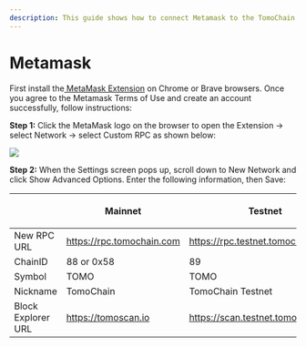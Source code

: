 ```yaml
---
description: This guide shows how to connect Metamask to the TomoChain Mainnet.
---
```


# Metamask

First install the[ MetaMask Extension](https://metamask.io/) on Chrome or Brave browsers. Once you agree to the Metamask Terms of Use and create an account successfully, follow instructions:

**Step 1:** Click the MetaMask logo on the browser to open the Extension -> select Network -> select Custom RPC as shown below:



![](https://lh4.googleusercontent.com/kOi0vanOKwQxRi\_08zptnbXkrgb5I9RiniQZITS\_yq\_jzyInfPFUi8eQncrGfwansA0JoegI\_BbXvKqJzW6ye-59nIPQLYoeA\_thq84iaMHQcTfyztJ83mCiCpWH6ns7bL1b97N5LcYqwP2ZsBvh3pI)

**Step 2:** When the Settings screen pops up, scroll down to New Network and click Show Advanced Options. Enter the following information, then Save:

| <p><br></p>        | Mainnet                   | Testnet                            |
| ------------------ | ------------------------- | ---------------------------------- |
| New RPC URL        | https://rpc.tomochain.com | https://rpc.testnet.tomochain.com  |
| ChainID            | 88 or 0x58                | 89                                 |
| Symbol             | TOMO                      | TOMO                               |
| Nickname           | TomoChain                 | TomoChain Testnet                  |
| Block Explorer URL | https://tomoscan.io       | https://scan.testnet.tomochain.com |

